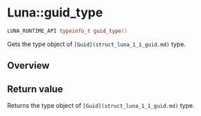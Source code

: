 # Luna::guid_type

```c++
LUNA_RUNTIME_API typeinfo_t guid_type()
```

Gets the type object of `[Guid](struct_luna_1_1_guid.md)` type. 

## Overview


## Return value
Returns the type object of `[Guid](struct_luna_1_1_guid.md)` type. 

